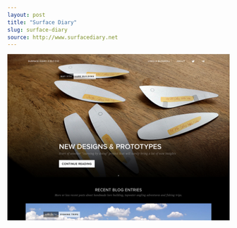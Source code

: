 ```yaml
---
layout: post
title: "Surface Diary"
slug: surface-diary
source: http://www.surfacediary.net
---
```


<img src="/screenshots/surface-diary.jpg">
